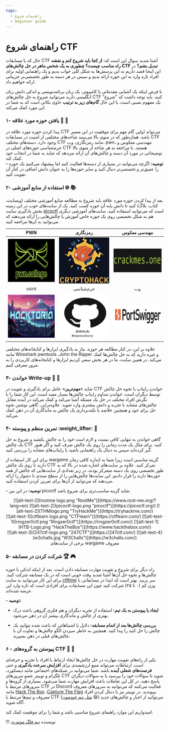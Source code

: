 ```yaml
---
tags:
  - راهنمای شروع
  - beginner guide
---
```



#   راهنمای شروع CTF 
حال که با مسابقات CTF آشنا شدید سوال این است که: **از  کجا باید شروع کنم و نقشه راه مناسب چیست؟ چطوری به یک شخص ماهر در حل چالش‌های CTF تبدیل بشم؟** در این اینجا قصد داریم به این پرسش‌ها به شکل کلی جواب بدیم و یک راهنمایی اولیه برای افراد تازه وارد به این حوزه ارائه بدیم و سپس در هر دسته به طور تخصصی‌تر جزییاتی ارائه خواهیم داد.

با فرض اینکه یک آشنایی مقدماتی با کامپیوتر، یک زبان‌ برنامه‌نویسی و اندکی دانش زبان انگلیسی دارید می‌توانید شروع به حل چالش‌های CTF کنید. باید توجه داشت که "شروع" یک مفهوم نسبی است، با این حال **گام‌های زیر به ترتیب** حاوی نکاتی است که به شما در این مورد کمک می‌کند. 

###   ۱- یافتن حوزه مورد علاقه :star2: :dart:
 
 پیدا کردن حوزه مورد علاقه‌ در CTF می‌تواند اولین گام مهم برای موفقیت در این مسیر باشد. همان‌طور که در منوی بالا می‌بینید شاخه‌های مختلفی از امنیت در مسابقات  CTF  وجود دارد.
 دسته‌های مختلف CTF مانند رمزنگاری، وب، pwn، مهندسی معکوس و جرم‌شناسی حوزه‌های اصلی در CTF هستند.
با مراجعه به هر  شاخه از منوی بالا توضیحاتی در مورد آن دسته و چالش‌های آن ارائه می‌دهد که شاید به شما در انتخاب خود کمک کند.   
**- توصیه:** اگرچه می‌توانید در بسیاری از دسته‌ها فعالیت کنید اما پیشنهاد می‌کنیم یک حوزه را عمیق‌تر و تخصصی‌تر دنبال کنید و سایر حوزه‌ها را به عنوان دانش اضافی در کنار آن تقویت کنید.



###  ۲- استفاده از منابع آموزشی :globe_with_meridians: :books:
بعد از پیدا کردن حوزه مورد علاقه باید شروع به  مطالعه منابع آموزشی مختلف (وبسایت، کتاب، بلاگ) کنید تا دانش پایه آن حوزه کسب کنید. یک از سایت‌های خوب در این زمینه بخش یادگیری سایت [picoctf](https://primer.picoctf.org/) است که می‌توانید استفاده کنید. سایت‌های آموزشی دیگری هم به شکل تخصصی روی یک حوزه خاص آموزش یا چالش‌هایی را ارائه می‌دهند که می‌توانید به آن‌ها مراجعه کنید. 

<center>

| PWN  | رمزنگاری| مهندسی معکوس |
|:-------:|:-----------:|:-------:|
| [![alt-text-4](pwncollege.png "pwncollege")](https://pwn.college/)  | [![alt-text-3](cryptohack.png "Cryptohack")](https://cryptohack.org/)  | [![alt-text-4](crackmes.png "crackMe")](https://www.crackmes.one/)  |
|osint|جرم‌شناسی|وب|
| [![alt-text-4](hacktoria.png "hacktoria")](https://hacktoria.com/) | [![alt-text-4](forensic_repo.png "Repo")](https://github.com/frankwxu/digital-forensics-lab?tab=readme-ov-file)  | [![alt-text-4](portswigger.png "portswigger")](https://portswigger.net/) |

</center>



علاوه بر این، در کنار مطالعه هر حوزه، نیاز به یادگیری ابزارها و کتابخانه‌های مختلفی مانند Wireshark pwntools ،John the Ripper و غیره دارید که به حل چالش‌ها کمک می‌کند. در همین سایت، ما در هر بخش سعی کردیم ابزارها و کتابخانه‌های  کاربردی را به مرور معرفی کنیم.



### ۳- خواندن Write-up :open_book: :memo:
شاید «**مهم‌ترین**» عامل برای یادگیری و تقویت در CTF خواندن رایتاپ یا نحوه حل چالش توسط دیگران است. خواندن مداوم رایتاپ چالش‌ها بسیار مفید است.
این کار شما را با نگرش‌ افراد مختلف در حل یک مسئله آشنا می‌کند و کمک می‌کند در آینده مقابل چالش‌های مشابه با تجربه و دانش بیشتری وارد شوید.
  علاوه‌براین، گاهی نوشتن نحوه حل برای خود و همچنین خلاصه یا نکته‌برداری یک چالش به ماندگاری آن در ذهن کمک می‌کند. 
### ۴- تمرین منظم و پیوسته :weight_lifter: :repeat:

گاهی خواندن به تنهایی کافی نیست و لازم است خود را به چالش بکشید و شروع به حل یک چالش CTF  کنید. برای مثال یک مدت زمانی را روی یک چالش صرف کنید و اگر هنوز گیر کرده‌اید سپس به دنبال یک راهنمایی باشید یا رایتاپ‌های مشابه را بررسی کنید.

برای این کار استفاده از wargame گزینه مناسبی است زیرا شما به اندازه کافی زمان دارید تا روی یک چالش CTF تمرکز کنید.  علاوه بر سایت‌های اشاره شده در بالا که به طور تخصصی روی یک دسته متمرکز بودند، در زیر تعدادی از سایت‌هایی که چالش از همه حوزه‌ها دارند را قرار دادیم. این سایت‌ها چالش‌هایی را از سطح مبتدی تا دشوار را ارائه می‌دهند که می‌توانید از آن‌ها برای تمرین کردن استفاده کنید.

**- توصیه:** در این بین  picoctf  شاید گزینه مناسب‌تری برای شروع باشد.

<center>
[![alt-text-2](rootme logo.png "RootMe")](https://www.root-me.org/?lang=en)
[![alt-text-2](picoctf-logo.png "picoctf")](https://picoctf.org/)
[![alt-text-2](THMlogo.png "TryHackMe")](https://tryhackme.com/)
</center>

<center>
[![alt-text-1](ctflearn logo.png "CTFlearn")](https://ctflearn.com/)
[![alt-text-1](ringzer0ctf.png "Ringzer0ctf")](https://ringzer0ctf.com/)
[![alt-text-1](HTB-Logo.png "HackTheBox")](https://www.hackthebox.com/)
</center>

<center>
[![alt-text-3](247ctf-logo.png "247CTF")](https://247ctf.com/) 
[![alt-text-4](w3challs.jpg "W3Challs")](https://w3challs.com/) 
<figcaption> برخی از سایت‌های wargame معروف</figcaption>
</center>

### ۵- شرکت کردن در مسابقه :trophy: :video_game:
راه دیگر  برای شروع و تقویت مهارت مسابقه دادن است. بعد از اینکه اندکی با حوزه چالش‌ها و نحوه حل آن‌ها آشنا شدید وقت خوبی است که در یک مسابقه شرکت کنید. برای این کار می‌توانید به سایت [ctftime](https://ctftime.org) سر بزنید. بهتر است که ابتدا در مسابقاتی با وزن کم (۰ تا ۲۵) شرکت کنید چون این مسابقات برای افرادی است که تازه وارد این عرصه شده‌اند. 

 **- توصیه:**

- **ایجاد یا پیوستن به یک تیم:**
استفاده از تجربه دیگران و
هم فکری گروهی باعث درک بهتری از چالش و ماندگاری بیشتر آن در ذهن می‌شود.

- **بررسی چالش‌ها بعد از اتمام مسابقه:** 
 دلایل یا اشتباهاتی که باعث شده نتوانید یک چالش را حل کنید را پیدا کنید. 
همچنین به خاطر سپردن الگو چالش‌ها و تفاوت آن با چالش‌های قبلی در ذهن بسپرید.


###  ۶ - پیوستن به گروه‌های  CTF :speech_balloon: :busts_in_silhouette:
یکی از راه‌های تقویت مهارت در حل چالش‌ها ایجاد ارتباط با افراد با تجربه و حرفه‌ای است. 
ارتباطات می‌تواند منبع ارزشمندی برای **افزایش سرعت یادگیری** و حتی **فرصت‌های شغلی آینده** باشد.
 شما می‌توانید در شبکه‌های اجتماعی مانند دیسکورد، تلگرام و توییتر عضو سرورهای CTF شوید تا سوالات خود را بپرسید یا به سوالات دیگران پاسخ دهید.  در کل این تعاملات باعث افزایش مهارت شما می‌شود.
بسیاری از گروه‌ها و سرورهای مرتبط با CTF در Discord فعالیت می‌کنند که می‌توانید به سرورهای معروف مانند  [Hack The Box](https://discord.gg/hackthebox) ،[Capture The Flag](https://discord.gg/S2rHpTpv) بپیوندید. در توییتر نیز با دنبال کردن افراد معروف و تیم‌ها مرتبط با CTF ([مثل تیم خودمون](https://x.com/FlagMotori) :smile:) می‌توانید از اخبار و چالش‌های جدید آگاه شوید.

امیدواریم این موارد راهنمای شروع مناسبی باشد و شما را برای موفقیت کمک کند.

!!! نویسنده
    [تیم فلگ موتوری](https://fmc.tf/)
